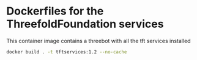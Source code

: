 # Dockerfiles for the ThreefoldFoundation services

This container image contains a threebot with all the tft services installed

```sh
docker build . -t tftservices:1.2 --no-cache
```
